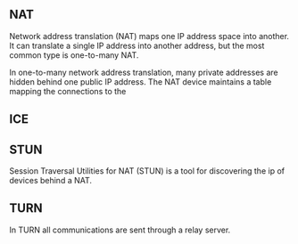 ## NAT
Network address translation (NAT) maps one IP address space into another. It can translate a single IP address into another address, but the most common type is one-to-many NAT.

In one-to-many network address translation, many private addresses are hidden behind one public IP address. The NAT device maintains a table mapping the connections to the 

## ICE


## STUN
Session Traversal Utilities for NAT (STUN) is a tool for discovering the ip of devices behind a NAT.

## TURN
In TURN all communications are sent through a relay server.